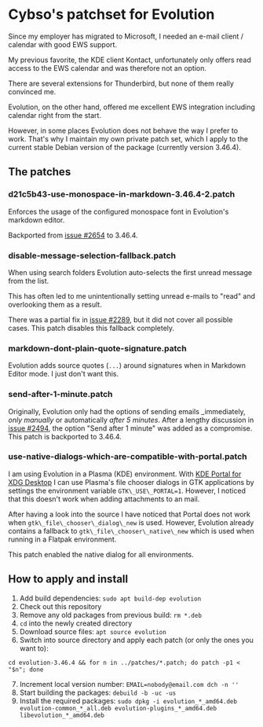 # Cybso's patchset for Evolution

Since my employer has migrated to Microsoft, I needed an e-mail client / calendar with good EWS support.

My previous favorite, the KDE client Kontact, unfortunately only offers read access to the EWS calendar and was therefore not an option.

There are several extensions for Thunderbird, but none of them really convinced me.

Evolution, on the other hand, offered me excellent EWS integration including calendar right from the start.

However, in some places Evolution does not behave the way I prefer to work. That's why I maintain my own private patch set, which I apply to the current stable Debian version of the package (currently version 3.46.4).

## The patches

### d21c5b43-use-monospace-in-markdown-3.46.4-2.patch

Enforces the usage of the configured monospace font in Evolution's markdown editor.

Backported from [issue #2654](https://gitlab.gnome.org/GNOME/evolution/-/issues/2654) to 3.46.4.

### disable-message-selection-fallback.patch

When using search folders Evolution auto-selects the first unread message from the list.

This has often led to me unintentionally setting unread e-mails to "read" and overlooking them as a result.

There was a partial fix in [issue #2289](https://gitlab.gnome.org/GNOME/evolution/-/issues/2289), but it did not cover all possible cases. This patch disables this fallback completely.

### markdown-dont-plain-quote-signature.patch

Evolution adds source quotes (``` ... ```) around signatures when in Markdown Editor mode. I just don't want this.

### send-after-1-minute.patch

Originally, Evolution only had the options of sending emails _immediately, _only manually_ or automatically _after 5 minutes_. After a lengthy discussion in [issue #2494](https://gitlab.gnome.org/GNOME/evolution/-/issues/2494), the option "Send after 1 minute" was added as a compromise. This patch is backported to 3.46.4.

### use-native-dialogs-which-are-compatible-with-portal.patch 

I am using Evolution in a Plasma (KDE) environment. With [KDE Portal for XDG Desktop](https://invent.kde.org/plasma/xdg-desktop-portal-kde) I can use Plasma's file chooser dialogs in GTK applications by settings the environment variable `GTK\_USE\_PORTAL=1`. However, I noticed that this doesn't work when adding attachments to an mail.

After having a look into the source I have noticed that Portal does not work when `gtk\_file\_chooser\_dialog\_new` is used. However, Evolution already contains a fallback to `gtk\_file\_chooser\_native\_new` which is used when running in a Flatpak environment.

This patch enabled the native dialog for all environments.

## How to apply and install

1. Add build dependencies: `sudo apt build-dep evolution`
2. Check out this repository
3. Remove any old packages from previous build: `rm *.deb`
4. `cd` into the newly created directory
5. Download source files: `apt source evolution`
6. Switch into source directory and apply each patch (or only the ones you want to):

```
cd evolution-3.46.4 && for n in ../patches/*.patch; do patch -p1 < "$n"; done
```

7. Increment local version number: `EMAIL=nobody@email.com dch -n ''`
8. Start building the packages: `debuild -b -uc -us`
9. Install the required packages: `sudo dpkg -i evolution_*_amd64.deb evolution-common_*_all.deb evolution-plugins_*_amd64.deb libevolution_*_amd64.deb`


